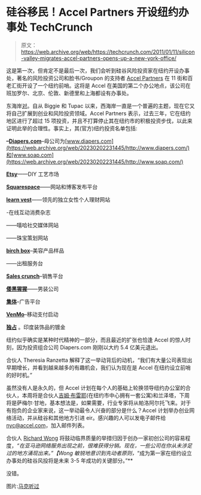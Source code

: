 # 硅谷移民！Accel Partners 开设纽约办事处 TechCrunch

> 原文：<https://web.archive.org/web/https://techcrunch.com/2011/01/11/silicon-valley-migrates-accel-partners-opens-up-a-new-york-office/>

这是第一次，但肯定不是最后一次，我们会听到硅谷风险投资家在纽约开设办事处，著名的风险投资公司和脸书/Groupon 的支持者 [Accel Partners](https://web.archive.org/web/20230202231445/http://www.accel.com/) 在 11 街和百老汇街开设了一个纽约前哨。这将是 Accel 在美国的第二个办公地点，该公司在班加罗尔、北京、伦敦、新德里和上海都设有办事处。

东海岸[对](https://web.archive.org/web/20230202231445/http://en.wikipedia.org/wiki/East_Coast%E2%80%93West_Coast_hip_hop_rivalry)。自从 Biggie 和 Tupac 以来，西海岸一直是一个普遍的主题，现在它又将自己扩展到创业和风险投资领域。Accel Partners 表示，过去三年，它在纽约地区进行了超过 15 项投资，并且不打算停止其在纽约市的积极投资步伐，以此来证明此举的合理性。事实上，其(官方)纽约投资名单包括:

**–**[**Diapers.com**](https://web.archive.org/web/20230202231445/http://diapers.com/)–母公司为[www.diapers.com](https://web.archive.org/web/20230202231445/http://www.diapers.com/)和[www.soap.com](https://web.archive.org/web/20230202231445/http://www.soap.com/)

**[Etsy](https://web.archive.org/web/20230202231445/http://www.etsy.com/)**——DIY 工艺市场

**[Squarespace](https://web.archive.org/web/20230202231445/http://www.squarespace.com/)**——网站和博客发布平台

**[learn vest](https://web.archive.org/web/20230202231445/http://www.learnvest.com/)**——领先的独立女性个人理财网站

-在线互动消费杂志

——嘻哈社交媒体网站

——珠宝策划网站

**[birch box](https://web.archive.org/web/20230202231445/http://www.birchbox.com/)**–美容产品样品

——出租服务台

**[Sales crunch](https://web.archive.org/web/20230202231445/http://www.salescrunch.com/)**–销售平台

**[倭黑猩猩](https://web.archive.org/web/20230202231445/http://www.bonobos.com/)**——男装公司

**[集体](https://web.archive.org/web/20230202231445/http://www.collective.com/)**–广告平台

**[VenMo](https://web.archive.org/web/20230202231445/https://venmo.com/)**–移动支付启动

**[独占](https://web.archive.org/web/20230202231445/https://exclusively.in/customer/account/login/)** 。印度装饰品的镀金

纽约似乎确实是某种时代精神的一部分，而且最近的扩张也恰逢 Accel 的惊人时刻，因为投资组合公司 Diapers.com 刚刚以大约 5.4 亿美元退出。

合伙人 Theresia Ranzetta 解释了这一举动背后的动机，“我们有大量公司表现出早期增长，并看到越来越多的有趣机会，我们认为现在是 Accel 在纽约设立前哨的好时机。”

虽然没有人是永久的，但 Accel 计划在每个人的基础上轮换领导纽约办公室的合伙人，本周将是合伙人[吉姆·布雷耶](https://web.archive.org/web/20230202231445/http://www.crunchbase.com/person/jim-breyer)(在纽约市中心拥有一套公寓)和兰泽塔，下周将是萨梅尔·甘地，基本想法是，如果需要，行业专家将从帕洛阿尔托飞来。对于有抱负的企业家来说，这一举动最令人兴奋的部分是什么？Accel 计划举办创业网络活动，并从硅谷和其他地方引进 eir。感兴趣的人可以发电子邮件给 nyc@accel.com，加入邮件列表。

合伙人 [Richard Wong](https://web.archive.org/web/20230202231445/http://www.crunchbase.com/person/richard-wong) 将鼓动临界质量的举措归因于创办一家初创公司的容易程度，*“在亚马逊网络服务出现之前，很难获得分销。现在，一些公司在你从未涉足过的地方涌现出来。”【Wong 敏锐地意识到先动者原则，*“成为第一家在纽约设立办事处的硅谷风投将是未来 3-5 年成功的关键部分。”**

没错。

图片:[马克听过](https://web.archive.org/web/20230202231445/http://www.flickr.com/photos/heardsy/2006663493/)